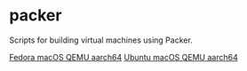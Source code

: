 # packer

Scripts for building virtual machines using Packer.

[Fedora macOS QEMU aarch64](fedora)
[Ubuntu macOS QEMU aarch64](ubuntu)
